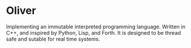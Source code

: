 # Oliver
Implementing an immutable interpreted programming language. Written in C++, and inspired by Python, Lisp, and Forth.  It is designed to be thread safe and sutable for real time systems.  
